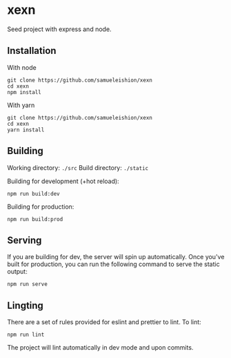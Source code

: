 # xexn
Seed project with express and node.

## Installation

With node
```
git clone https://github.com/samueleishion/xexn
cd xexn
npm install
```

With yarn
```
git clone https://github.com/samueleishion/xexn
cd xexn
yarn install
```

## Building

Working directory: `./src`
Build directory: `./static`

Building for development (+hot reload):
```
npm run build:dev
```

Building for production:
```
npm run build:prod
```

## Serving

If you are building for dev, the server will spin up automatically.
Once you've built for production, you can run the following command to serve the static output:
```
npm run serve
```

## Lingting

There are a set of rules provided for eslint and prettier to lint. To lint:
```
npm run lint
```

The project will lint automatically in dev mode and upon commits. 
